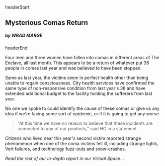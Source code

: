 headerStart
  
## Mysterious Comas Return

##### by WRAD MARGE

headerEnd

Four men and three women have fallen into comas in different areas of The Enclave, all last month. This appears to be a return of whatever put 38 people in comas last year and was believed to have been stopped.

Same as last year, the victims seem in perfect health other than being unable to regain consciousness. City health services have confirmed the same type of non-responsive condition from last year's 38 and have extended additional budget to the facility holding the sufferers from last year.

No one we spoke to could identify the cause of these comas or give us any idea if we're facing some sort of epidemic, or if it is going to get any worse.

> "At this time we have no reason to believe that these incidents are connected to any of our products," said HC in a statement.

Citizens who lived near this year's second victim reported strange phenomenon when one of the coma victims fell ill, including strange lights, Vert failures, and technology fuzz-outs and snow-crashes.

*Read the rest of our in-depth report in our Virtual Space...*